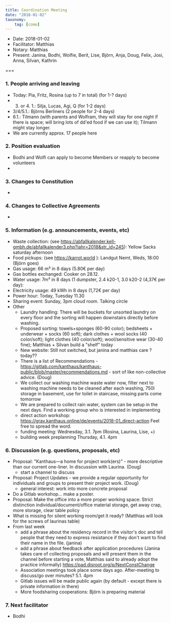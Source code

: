 ```yaml
---
title: Coordination Meeting
date: "2018-01-02"
taxonomy:
    tag: [come]
---
```


- Date: 2018-01-02
- Facilitator: Matthias
- Notary: Matthias
- Present: Janina, Bodhi, Wolfie, Berit, Lise, Björn, Anja, Doug, Felix, Josi, Anna, Silvan, Kathrin

===

### 1. People arriving and leaving
- Today: Pia, Fritz, Rosina (up to 7 in total) (for 1-? days)
- 3. or 4. 1.: Silja, Lucas, Agi, Q (for 1-2 days)
- 3/4/5.1.: Björns Berliners (2 people for 2-4 days)
- 6.1.: Tilmann (with parents and Wolfram, they will stay for one night if there is space; will bring lots of dd'ed food if we can use it); Tilmann might stay longer.
- We are currently approx. 17 people here

### 2. Position evaluation
- Bodhi and Wolfi can apply to become Members or reapply to become volunteers
-

### 3. Changes to Constitution
-

### 4. Changes to Collective Agreements
-

### 5. Information (e.g. announcements, events, etc)
- Waste collection: (see https://abfallkalender.kell-gmbh.de/abfallkalender3.php?jahr=2018&str_id=245): Yellow Sacks saturday afternoon
- Food pickups: (see https://karrot.world ): Landgut Nemt, Weds, 18:00  (Björn goes)
- Gas usage: 66 m³ in 8 days (5.80€ per day)
- Gas bottles exchanged: Cooker on 28.12.
- Water usage: 7m³ in 8 days (1 dumpster, 2.4 k20-1, 3.0 k20-2 (4,37€ per day):
- Electricity usage: 49 kWh in 8 days (1,72€ per day)
- Power hour: Today, Tuesday 11.30
- Sharing event: Sunday, 3pm cloud room. Talking circle
- Other
  - Laundry handling: There will be buckets for unsorted laundry on every floor and the sorting will happen downstairs directly before washing.
  - Proposed sorting: towels+sponges (60-90 color); bedsheets + underwear + socks (60 soft); dark clothes + wool socks (40 color/soft); light clothes (40 color/soft); wool/sensitive wear (30-40 fine); Matthias + Silvan build a "shelf" today
  - New website: Still not switched, but janina and matthias care ?today??
  - There is a list of Recommendations - https://gitlab.com/kanthaus/kanthaus-public/blob/master/recommendations.md - sort of like non-collective advice. (Doug)
  - We collect our washing machine waste water now, filter next to washing machine needs to be cleaned after each washing, 750l storage in basement, use for toilet in staircase, missing parts come tomorrow
  - We are prepared to collect rain water, system can be setup in the next days. Find a working group who is interested in implementing
  - direct action workshop: https://grav.kanthaus.online/de/events/2018-01_direct-action Feel free to spread the word.
  - funding meeting: Wednesday, 3.1. 7pm (Rosina, Laurina, Lise, +)
  - building week preplanning Thursday, 4.1. 4pm

### 6. Discussion (e.g. questions, proposals, etc)
- Proposal: "Kanthaus—a home for project work(ers)" - more descriptive than our current one-liner. In discussion with Laurina. (Doug)
  - start a channel to discuss
- Proposal: Project Updates - we provide a regular opportunity for individuals and groups to present their project work. (Doug)
  - general interest: work into more concrete proposal
- Do a Gitlab workshop... make a poster.
- Proposal: Make the office into a more proper working space: Strict distinction individual/document/office material storage, get away crap, more storage, clear table policy
- What is missing for silent working room/get it ready? (Matthias will look for the screws of laurinas table)
- From last week
  - add a phrase about the residency record in the visitor's doc and tell people that they need to express resistance if they don't want to find their name in the file. (janina)
  - add a phrase about feedback after application procedures (Janina takes care of collecting proposals and will present them in the channel before starting a vote, Matthias said to already adopt the practice informally) https://pad.disroot.org/p/NextConstChange
  - Association meetings took place some days ago. After-meeting to discuss/go over minutes? 5.1. 4pm
  - Gitlab issues will be made public again (by default - except there is private information in there)
  - More foodsharing cooperations: Björn is preparing material
### 7. Next facilitator
- Bodhi
